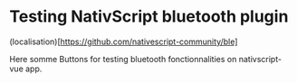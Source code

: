 # Testing NativScript bluetooth plugin   
(localisation)[https://github.com/nativescript-community/ble]   
   
Here somme Buttons for testing bluetooth fonctionnalities on nativscript-vue app.